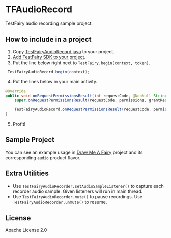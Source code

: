 # TFAudioRecord
TestFairy audio recording sample project.

## How to include in a project
1. Copy [TestFairyAudioRecord.java](/app/src/main/java/com/testfairy/audiorecord/TestFairyAudioRecord.java) to your project.
2. [Add TestFairy SDK to your project](https://docs.testfairy.com/Android/Integrating_Android_SDK.html).
3. Put the line below right next to `TestFairy.begin(context, token)`.
```java
 TestFairyAudioRecord.begin(context);
```
4. Put the lines below in your main activity.
```java
@Override
public void onRequestPermissionsResult(int requestCode, @NonNull String[] permissions, @NonNull int[] grantResults) {
    super.onRequestPermissionsResult(requestCode, permissions, grantResults);

    TestFairyAudioRecord.onRequestPermissionsResult(requestCode, permissions, grantResults);
}
```  
5. Profit!

## Sample Project
You can see an example usage in [Draw Me A Fairy](https://github.com/testfairy/draw-me-a-fairy/) project and its corresponding `audio` product flavor.

## Extra Utilities
* Use `TestFairyAudioRecorder.setAudioSampleListener()` to capture each recorder audio sample. Given listeners will run in main thread.
* Use `TestFairyAudioRecorder.mute()` to pause recordings. Use `TestFairyAudioRecorder.unmute()` to resume.

## License
Apache License 2.0
